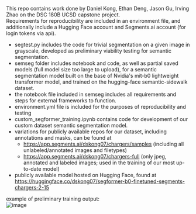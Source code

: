 This repo contains work done by Daniel Kong, Ethan Deng, Jason Gu, Irving Zhao on the DSC 180B UCSD capstone project.\
Requirements for reproducibility are included in an environment file, and additionally include a Hugging Face account and Segments.ai account (for login tokens via api).

- segtest.py includes the code for trivial segmentation on a given image in grayscale, developed as preliminary viability testing for semantic segmentation.
- semseg folder includes notebook and code, as well as partial saved models (full model size too large to upload), for a semantic segmentation model built on the base of Nvidia's mit-b0 lightweight transformer model, and trained on the hugging-face semantic-sidewalk dataset.
- the notebook file included in semseg includes all requirements and steps for external frameworks to function.
- environment.yml file is included for the purposes of reproducibility and testing
- custom_segformer_training.ipynb contains code for development of our custom dataset semantic segmentation model.
- variations for publicly available repos for our dataset, including annotations and masks, can be found at
  - https://app.segments.ai/dskong07/chargers/samples (including all unlabeled/annotated images and filetypes)
  - https://app.segments.ai/dskong07/chargers-full (only jpeg, annotated and labeled images; used in the training of our most up-to-date model)
- publicly available model hosted on Hugging Face, found at https://huggingface.co/dskong07/segformer-b0-finetuned-segments-chargers-2-15

example of preliminary training output:\
![image](https://github.com/user-attachments/assets/a541db33-6169-40e1-9044-4c973a30012d)

